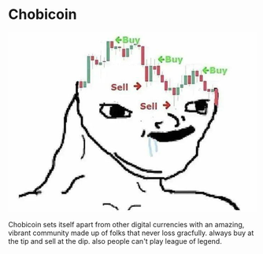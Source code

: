 # Chobicoin

![Chobicoin Logo](/Images/logo.jpg)

Chobicoin sets itself apart from other digital currencies with an amazing, vibrant community made up of folks that never loss gracfully. always buy at the tip and sell at the dip. also people can't play league of legend.
